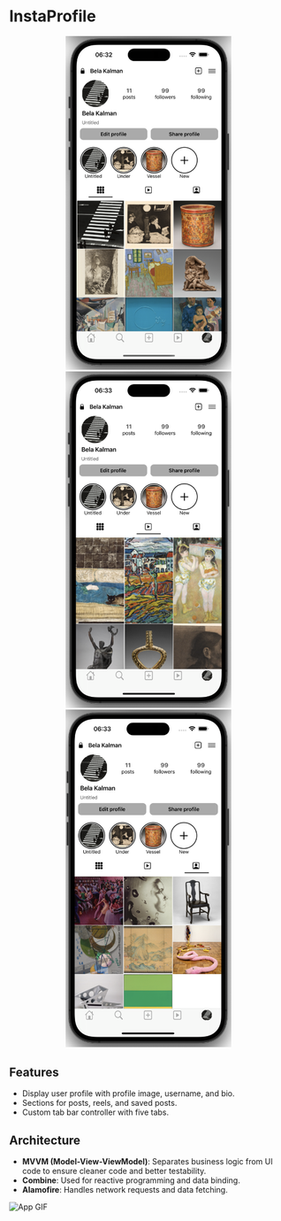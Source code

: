 # InstaProfile

<p align="center">
    <img src="screenshots/screenshot1.png" alt="Posts section" width="300"/>
    <img src="screenshots/screenshot2.png" alt="Reels section" width="300"/>
    <img src="screenshots/screenshot3.png" alt="Saved posts section" width="300"/>
</p>

## Features

- Display user profile with profile image, username, and bio.
- Sections for posts, reels, and saved posts.
- Custom tab bar controller with five tabs.

## Architecture

- **MVVM (Model-View-ViewModel)**: Separates business logic from UI code to ensure cleaner code and better testability.
- **Combine**: Used for reactive programming and data binding.
- **Alamofire**: Handles network requests and data fetching.

![App GIF](./screenshots/app.gif)
